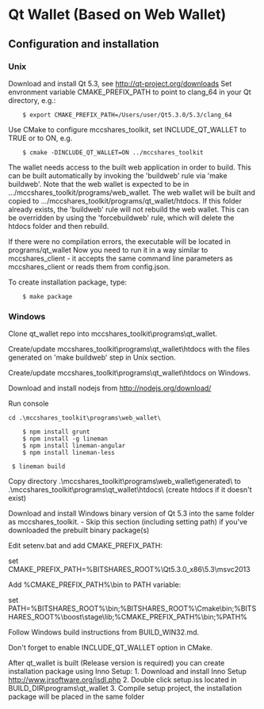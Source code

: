 # Qt Wallet (Based on Web Wallet)

## Configuration and installation

### Unix

Download and install Qt 5.3, see http://qt-project.org/downloads
Set envronment variable CMAKE_PREFIX_PATH to point to clang_64 in your Qt directory, e.g.:
```
    $ export CMAKE_PREFIX_PATH=/Users/user/Qt5.3.0/5.3/clang_64
```    

Use CMake to configure mccshares_toolkit, set INCLUDE_QT_WALLET to TRUE or to ON, e.g.
```
    $ cmake -DINCLUDE_QT_WALLET=ON ../mccshares_toolkit
```

The wallet needs access to the built web application in order to build. This can be built automatically by invoking the 'buildweb' rule via 'make buildweb'.
Note that the web wallet is expected to be in .../mccshares_toolkit/programs/web_wallet. The web wallet will be built and copied to
.../mccshares_toolkit/programs/qt_wallet/htdocs. If this folder already exists, the 'buildweb' rule will not rebuild the web wallet. This can be overridden
by using the 'forcebuildweb' rule, which will delete the htdocs folder and then rebuild.

If there were no compilation errors, the executable will be located in programs/qt_wallet
Now you need to run it in a way similar to mccshares_client - it accepts the same command line parameters as mccshares_client or reads them from config.json.

To create installation package, type:
```
    $ make package
```

### Windows

Clone qt_wallet repo into mccshares_toolkit\programs\qt_wallet.

Create/update mccshares_toolkit\programs\qt_wallet\htdocs with the files generated on 'make buildweb' step in Unix section.

Create/update mccshares_toolkit\programs\qt_wallet\htdocs on Windows.

Download and install nodejs from http://nodejs.org/download/

Run console

```
cd .\mccshares_toolkit\programs\web_wallet\
```
```
    $ npm install grunt
    $ npm install -g lineman
    $ npm install lineman-angular
    $ npm install lineman-less
```

```
 $ lineman build
```
Copy directory .\mccshares_toolkit\programs\web_wallet\generated\ to .\mccshares_toolkit\programs\qt_wallet\htdocs\ (create htdocs if it doesn't exist)

Download and install Windows binary version of Qt 5.3 into the same folder as mccshares_toolkit. - Skip this section (including setting path) if you've downloaded the prebuilt binary package(s)

Edit setenv.bat and add CMAKE_PREFIX_PATH:

set CMAKE_PREFIX_PATH=%BITSHARES_ROOT%\Qt5.3.0_x86\5.3\msvc2013


Add %CMAKE_PREFIX_PATH%\bin to PATH variable:

set PATH=%BITSHARES_ROOT%\bin;%BITSHARES_ROOT%\Cmake\bin;%BITSHARES_ROOT%\boost\stage\lib;%CMAKE_PREFIX_PATH%\bin;%PATH%


Follow Windows build instructions from BUILD_WIN32.md.

Don't forget to enable INCLUDE_QT_WALLET option in CMake.


After qt_wallet is built (Release version is required) you can create installation package using Inno Setup: 
    1. Download and install Inno Setup http://www.jrsoftware.org/isdl.php
    2. Double click setup.iss located in BUILD_DIR\programs\qt_wallet
    3. Compile setup project, the installation package will be placed in the same folder
